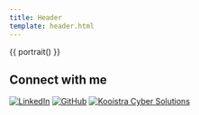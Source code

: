 ```yaml
---
title: Header
template: header.html
---
```


{{ portrait() }}

## Connect with me

[![LinkedIn](https://img.shields.io/badge/LinkedIn-0077B5.svg?style=for-the-badge&logo=linkedin&logoColor=white)](https://www.linkedin.com/in/cdkooistra)
[![GitHub](https://img.shields.io/badge/github-%23121011.svg?style=for-the-badge&logo=github&logoColor=white)](https://www.github.com/cdkooistra)
[![Kooistra Cyber Solutions](https://img.shields.io/badge/Kooistra%20Cyber%20Solutions-8A2B?style=for-the-badge)](https://www.kooistracs.nl)
